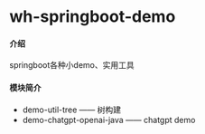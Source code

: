 # wh-springboot-demo

#### 介绍
springboot各种小demo、实用工具

#### 模块简介
- demo-util-tree   ——   树构建
- demo-chatgpt-openai-java  ——  chatgpt demo
